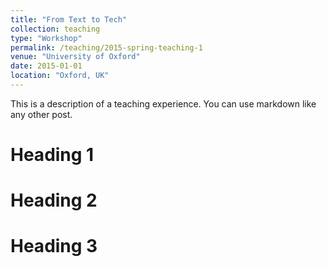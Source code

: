 ```yaml
---
title: "From Text to Tech"
collection: teaching
type: "Workshop"
permalink: /teaching/2015-spring-teaching-1
venue: "University of Oxford"
date: 2015-01-01
location: "Oxford, UK"
---
```


This is a description of a teaching experience. You can use markdown like any other post.

Heading 1
======

Heading 2
======

Heading 3
======
